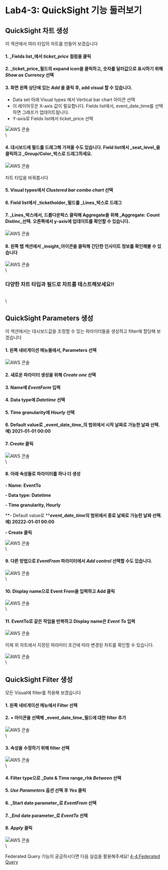 # Lab4-3: QuickSight 기능 둘러보기

## QuickSight 차트 생성

이 섹션에서 여러 타입의 차트를 만들어 보겠습니다

#### 1. _Fields list_에서 _ticket\_price_ 컬럼을 클릭

#### 2. _ticket\_price_필드의 expand icon을 클릭하고, 숫자를 달러값으로 표시하기 위해 _Show as Currency_ 선택

#### 3. 화면 왼쪽 상단에 있는 _Add_ 을 클릭 후, add visual 할 수 있습니다.

* Data set 아래 Visual types 에서 Vertical bar chart 아이콘 선택
* 이 레이아웃은 X-axis 값이 필요합니다. Fields list에서, event\_date\_time를 선택하면 그래프가 업데이트됩니다.
* Y-axis로 Fields list에서 ticket\_price 선택

![AWS 콘솔](../../images/qs-func/chart1.png)\
\


#### 4. 대시보드에 필드를 드래그해 가져올 수도 있습니다. Field list에서 _seat\_level_을 클릭하고 _Group/Color_박스로 드래그하세요.

![AWS 콘솔](../../images/qs-func/chart2.png)\
\
차트 타입을 바꿔봅시다

#### 5. Visual types에서 _Clustered bar combo chart_ 선택

#### 6. Field list에서 _ticketholder_필드를 _Lines_박스로 드래그

#### 7. _Lines_박스에서, 드롭다운박스 클릭해 Aggregate을 위해 _Aggregate: Count Distinc_선택. 오른쪽에서 y-axis에 업데이트를 확인할 수 있습니다.

![AWS 콘솔](../../images/qs-func/chart3.png)

#### 8. 왼쪽 탭 섹션에서 _insight_아이콘을 클릭해 간단한 인사이트 정보를 확인해볼 수 있습니다

![AWS 콘솔](../../images/qs-func/chart4.png)\
\


### 다양한 차트 타입과 필드로 차트를 테스트해보세요!!

\
\


## QuickSight Parameters 생성

이 섹션에서는 대시보드값을 조정할 수 있는 파라미터들을 생성하고 filter에 할당해 보겠습니다

#### 1. 왼쪽 네비게이션 메뉴들에서, Parameters 선택

![AWS 콘솔](../../images/qs-func/parameter1.png)

#### 2. 새로운 파라미터 생성을 위해 _Create one_ 선택

#### 3. Name에 _EventForm_ 입력

#### 4. Data type에 _Datetime_ 선택

#### 5. Time granularity에 _Hourly_ 선택

#### 6. Default value로 _event\_date\_time_의 범위에서 시작 날짜로 가능한 날짜 선택. 예) 2021-01-01 00:00

#### 7. _Create_ 클릭

![AWS 콘솔](../../images/qs-func/parameter2.png)\
\


#### 8. 아래 속성들로 파라미터를 하나 더 생성

**- Name: EventTo**

**- Data type: Datetime**

**- Time granularity, Hourly**

**- Default value로 **_**event\_date\_time**_**의 범위에서 종료 날짜로 가능한 날짜 선택. 예) 20222-01-01 00:00**

**- Create 클릭**

![AWS 콘솔](../../images/qs-func/parameter3.png)\
\


#### 9. 다른 방법으로 _EventFrom_ 파라미터에서 _Add control_ 선택할 수도 있습니다.

![AWS 콘솔](../../images/qs-func/parameter4.png)\
\


#### 10. Display name으로 Event From을 입력하고 Add 클릭

![AWS 콘솔](../../images/qs-func/parameter5.png)\
\


#### 11. EventTo로 같은 작업을 반복하고 Display name은 _Event To_ 입력

![AWS 콘솔](../../images/qs-func/parameter6.png)\
\
이제 위 차트에서 지정된 파라미터 조건에 따라 변경된 차트를 확인할 수 있습니다.\
\
![AWS 콘솔](../../images/qs-func/parameter7.png)\
\


## QuickSight Filter 생성

모든 Visual에 filter를 적용해 보겠습니다

#### 1. 왼쪽 네비게이션 메뉴에서 Filter 선택

#### 2. + 아이콘을 선택해 _event\_date\_time_필드에 대한 filter 추가

![AWS 콘솔](../../images/qs-func/filter1.png)\
\


#### 3. 속성을 수정하기 위해 filter 선택

![AWS 콘솔](../../images/qs-func/filter2.png)\
\


#### 4. Filter type으로 _Date & Time range_rhk _Between_ 선택

#### 5. _Use Parameters_ 옵션 선택 후 _Yes_ 클릭

#### 6. _Start date parameter_로 _EventFrom_ 선택

#### 7. _End date parameter_로 _EventTo_ 선택

#### 8. _Apply_ 클릭

![AWS 콘솔](../../images/qs-func/filter3.png)\
\


Federated Query 기능이 궁금하시다면 다음 실습을 활용해주세요! [4-4:Federated Query](4-4-athenafederatedquery.md)
